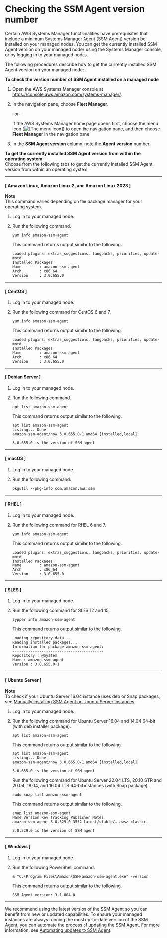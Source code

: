 # Checking the SSM Agent version number<a name="ssm-agent-get-version"></a>

Certain AWS Systems Manager functionalities have prerequisites that include a minimum Systems Manager Agent \(SSM Agent\) version be installed on your managed nodes\. You can get the currently installed SSM Agent version on your managed nodes using the Systems Manager console, or by logging in to your managed nodes\.

The following procedures describe how to get the currently installed SSM Agent version on your managed nodes\.

**To check the version number of SSM Agent installed on a managed node**

1. Open the AWS Systems Manager console at [https://console\.aws\.amazon\.com/systems\-manager/](https://console.aws.amazon.com/systems-manager/)\.

1. In the navigation pane, choose **Fleet Manager**\.

   \-or\-

   If the AWS Systems Manager home page opens first, choose the menu icon \(![\[The menu icon\]](http://docs.aws.amazon.com/systems-manager/latest/userguide/images/menu-icon-small.png)\) to open the navigation pane, and then choose **Fleet Manager** in the navigation pane\.

1. In the **SSM Agent version** column, note the **Agent version** number\.

**To get the currently installed SSM Agent version from within the operating system**  
Choose from the following tabs to get the currently installed SSM Agent version from within an operating system\.

------
#### [ Amazon Linux, Amazon Linux 2, and Amazon Linux 2023 ]
**Note**  
This command varies depending on the package manager for your operating system\.

1. Log in to your managed node\.

1. Run the following command\.

   ```
   yum info amazon-ssm-agent
   ```

   This command returns output similar to the following\.

   ```
   Loaded plugins: extras_suggestions, langpacks, priorities, update-motd
   Installed Packages
   Name        : amazon-ssm-agent
   Arch        : x86_64
   Version     : 3.0.655.0
   ```

------
#### [ CentOS ]

1. Log in to your managed node\.

1. Run the following command for CentOS 6 and 7\.

   ```
   yum info amazon-ssm-agent
   ```

   This command returns output similar to the following\.

   ```
   Loaded plugins: extras_suggestions, langpacks, priorities, update-motd
   Installed Packages
   Name        : amazon-ssm-agent
   Arch        : x86_64
   Version     : 3.0.655.0
   ```

------
#### [ Debian Server ]

1. Log in to your managed node\.

1. Run the following command\.

   ```
   apt list amazon-ssm-agent
   ```

   This command returns output similar to the following\.

   ```
   apt list amazon-ssm-agent
   Listing... Done
   amazon-ssm-agent/now 3.0.655.0-1 amd64 [installed,local]
   
   3.0.655.0 is the version of SSM agent
   ```

------
#### [ macOS ]

1. Log in to your managed node\.

1. Run the following command\.

   ```
   pkgutil --pkg-info com.amazon.aws.ssm
   ```

------
#### [ RHEL ]

1. Log in to your managed node\.

1. Run the following command for RHEL 6 and 7\.

   ```
   yum info amazon-ssm-agent
   ```

   This command returns output similar to the following\.

   ```
   Loaded plugins: extras_suggestions, langpacks, priorities, update-motd
   Installed Packages
   Name        : amazon-ssm-agent
   Arch        : x86_64
   Version     : 3.0.655.0
   ```

------
#### [ SLES ]

1. Log in to your managed node\.

1. Run the following command for SLES 12 and 15\.

   ```
   zypper info amazon-ssm-agent
   ```

   This command returns output similar to the following\.

   ```
   Loading repository data...
   Reading installed packages...
   Information for package amazon-ssm-agent:
   -----------------------------------------
   Repository : @System
   Name : amazon-ssm-agent
   Version : 3.0.655.0-1
   ```

------
#### [ Ubuntu Server ]
**Note**  
To check if your Ubuntu Server 16\.04 instance uses deb or Snap packages, see [Manually installing SSM Agent on Ubuntu Server instances](agent-install-ubuntu.md)\.

1. Log in to your managed node\.

1. Run the following command for Ubuntu Server 16\.04 and 14\.04 64\-bit \(with deb installer package\)\.

   ```
   apt list amazon-ssm-agent
   ```

   This command returns output similar to the following\.

   ```
   apt list amazon-ssm-agent
   Listing... Done
   amazon-ssm-agent/now 3.0.655.0-1 amd64 [installed,local]
   
   3.0.655.0 is the version of SSM agent
   ```

   Run the following command for Ubuntu Server 22\.04 LTS, 20\.10 STR and 20\.04, 18\.04, and 16\.04 LTS 64\-bit instances \(with Snap package\)\.

   ```
   sudo snap list amazon-ssm-agent
   ```

   This command returns output similar to the following\.

   ```
   snap list amazon-ssm-agent
   Name Version Rev Tracking Publisher Notes
   amazon-ssm-agent 3.0.529.0 3552 latest/stable/… aws✓ classic-
   
   3.0.529.0 is the version of SSM agent
   ```

------
#### [ Windows ]

1. Log in to your managed node\.

1. Run the following PowerShell command\.

   ```
   & "C:\Program Files\Amazon\SSM\amazon-ssm-agent.exe" -version
   ```

   This command returns output similar to the following\.

   ```
   SSM Agent version: 3.1.804.0
   ```

------

We recommend using the latest version of the SSM Agent so you can benefit from new or updated capabilities\. To ensure your managed instances are always running the most up\-to\-date version of the SSM Agent, you can automate the process of updating the SSM Agent\. For more information, see [Automating updates to SSM Agent](ssm-agent-automatic-updates.md)\.